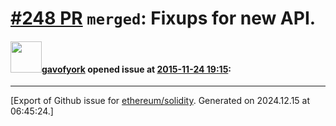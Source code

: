 # [\#248 PR](https://github.com/ethereum/solidity/pull/248) `merged`: Fixups for new API.

#### <img src="https://avatars.githubusercontent.com/u/138296?u=4057698f557eb8d5cae19fdfea0c91f1a69ace49&v=4" width="50">[gavofyork](https://github.com/gavofyork) opened issue at [2015-11-24 19:15](https://github.com/ethereum/solidity/pull/248):






-------------------------------------------------------------------------------



[Export of Github issue for [ethereum/solidity](https://github.com/ethereum/solidity). Generated on 2024.12.15 at 06:45:24.]
